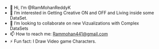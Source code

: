 - 👋 Hi, I’m @RamMohanReddyK
- 👀 I’m interested in Getting Creative ON and OFF and Living inside some DataSet.
- 💞️ I’m looking to collaborate on new Vizualizations with Complex DataSets
- 📫 How to reach me: Rammohan441@gmail.com
- ⚡ Fun fact: I Draw Video game Characters.

<!---
RamMohanReddyK/RamMohanReddyK is a ✨ special ✨ repository because its `README.md` (this file) appears on your GitHub profile.
You can click the Preview link to take a look at your changes.
--->
